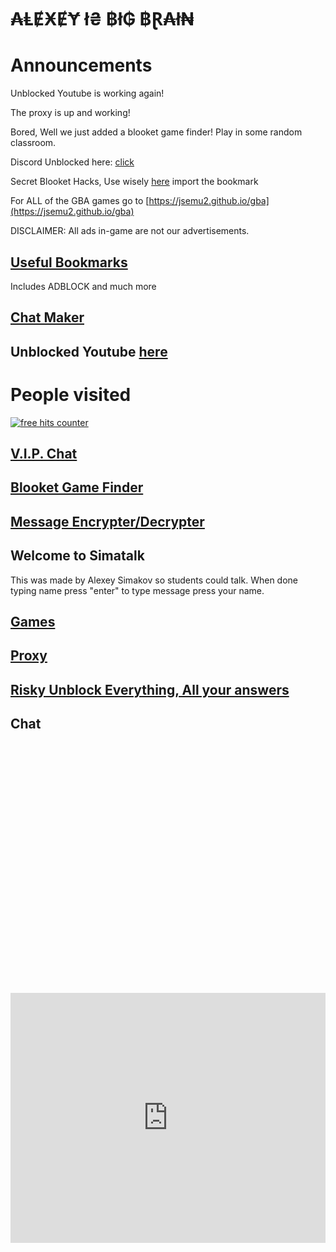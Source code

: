 # ₳ⱠɆӾɆɎ ł₴ ฿ł₲ ฿Ɽ₳ł₦

# Announcements
Unblocked Youtube is working again!

The proxy is up and working!

Bored, Well we just added a blooket game finder! Play in some random classroom.

Discord Unblocked here: [click](https://translate.google.com/translate?sl=de&tl=en&hl=en&u=https://discord.com/app/&client=webapp)

Secret Blooket Hacks, Use wisely [here](https://github.com/shenkeYT/blooket-hack) import the bookmark

For ALL of the GBA games go to [https://jsemu2.github.io/gba](https://jsemu2.github.io/gba)

DISCLAIMER: All ads in-game are not our advertisements.

## [Useful Bookmarks](https://simatalk.github.io/bookmarks)
Includes ADBLOCK and much more

## [Chat Maker](https://simatlkchattst.simatalk.repl.co/)
## Unblocked Youtube [here](https://www-youtube-com.translate.goog/?_x_tr_sl=de&_x_tr_tl=en&_x_tr_hl=en&_x_tr_pto=wapp)

# People visited

<a href="https://www.freecounterstat.com" title="free hits counter"><img src="https://counter7.stat.ovh/private/freecounterstat.php?c=3dp2rbctty8umh8wbhkmjntwasf1cb2u" border="0" title="free hits counter" alt="free hits counter"></a> 

## [V.I.P. Chat](https://jstrieb.github.io/link-lock/#eyJ2IjoiMC4wLjEiLCJlIjoiQUZET2c2aE1POTVzZzN4eUJkOWF5V21RRlpEN2RUNjB0ZTVvNE93TEJlTlViUUZIRnd0VnpOQkZxVDh2SXlRZUdsN25oSjdBZmF1elFXTy9SWVd4bWJjQ2t3PT0iLCJpIjoiU2NwZkc0dUZ6VDVBTTZ1RSJ9)

## [Blooket Game Finder](https://simatalk.github.io/blooketgamefinder)

## [Message Encrypter/Decrypter](https://simatalk.github.io/decipher)

## Welcome to Simatalk
This was made by Alexey Simakov so students could talk. When done typing name press "enter"
to type message press your name.

## [Games](https://simatalk.github.io/games)

## [Proxy](https://simatalk.github.io/unblockedweb)

## [Risky Unblock Everything, All your answers](https://superuser.com/questions/811404/remove-enterprise-enrollment-from-chrome-os)

## Chat

<div id="tlkio" data-channel="student-talk" data-theme="theme--minimal" style="width:100%;height:400;"></div><script async src="http://tlk.io/embed.js" type="text/javascript"></script>

<iframe src="https://tlk.io/student-talk" width="100%" height="400" frameborder="0" scrolling="no"></iframe>
